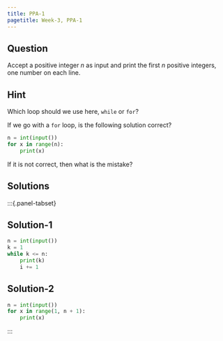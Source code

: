 ```yaml
---
title: PPA-1
pagetitle: Week-3, PPA-1
---
```


## Question

Accept a positive integer $n$ as input and print the first $n$ positive integers, one number on each line.



## Hint

Which loop should we use here, `while` or `for`?

If we go with a `for` loop, is the following solution correct?

```python
n = int(input())
for x in range(n):
    print(x)
```

If it is not correct, then what is the mistake?



## Solutions

:::{.panel-tabset}

## Solution-1

```python
n = int(input())
k = 1
while k <= n:
    print(k)
    i += 1
```

## Solution-2

```python
n = int(input())
for x in range(1, n + 1):
    print(x)
```

:::